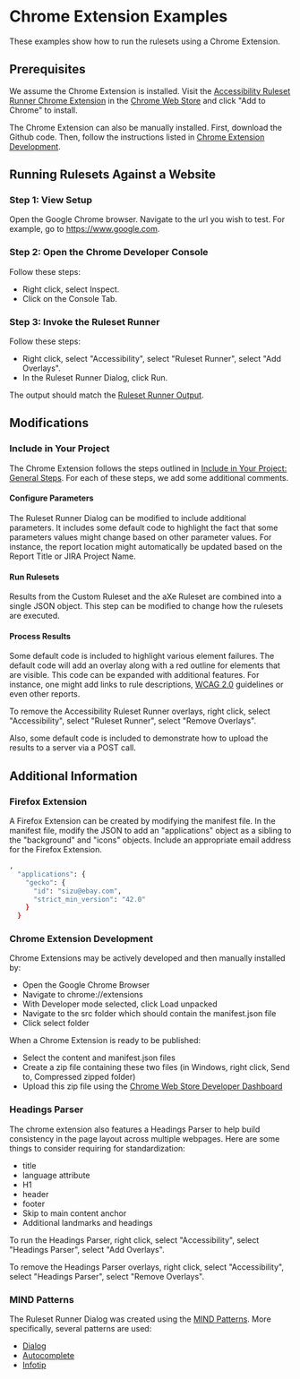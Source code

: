 # Chrome Extension Examples
These examples show how to run the rulesets using a Chrome Extension.

## Prerequisites
We assume the Chrome Extension is installed.  Visit the <a href='https://chrome.google.com/webstore/detail/accessibility-ruleset-run/cfakapffmdipciggkeefnpjjbobbnefi'>Accessibility Ruleset Runner Chrome Extension</a> in the <a href='https://chrome.google.com/webstore'>Chrome Web Store</a> and click "Add to Chrome" to install.

The Chrome Extension can also be manually installed.  First, download the Github code.  Then, follow the instructions listed in <a href='README.md#chrome-extension-development'>Chrome Extension Development</a>.

## Running Rulesets Against a Website

### Step 1: View Setup
Open the Google Chrome browser.  Navigate to the url you wish to test.  For example, go to https://www.google.com.

### Step 2: Open the Chrome Developer Console

Follow these steps:

<ul>
<li>Right click, select Inspect.</li>
<li>Click on the Console Tab.</li>
</ul>

### Step 3: Invoke the Ruleset Runner

Follow these steps:

<ul>
<li>Right click, select "Accessibility", select "Ruleset Runner", select "Add Overlays".</li>
<li>In the Ruleset Runner Dialog, click Run.</li>
</ul>

The output should match the <a href='output/ChromeExtension.ruleset.runner.output.txt'>Ruleset Runner Output</a>.

## Modifications

### Include in Your Project

The Chrome Extension follows the steps outlined in <a href='../README.md'>Include in Your Project: General Steps</a>.  For each of these steps, we add some additional comments.

#### Configure Parameters

The Ruleset Runner Dialog can be modified to include additional parameters.  It includes some default code to highlight the fact that some parameters values might change based on other parameter values.  For instance, the report location might automatically be updated based on the Report Title or JIRA Project Name.

#### Run Rulesets

Results from the Custom Ruleset and the aXe Ruleset are combined into a single JSON object.  This step can be modified to change how the rulesets are executed.

#### Process Results

Some default code is included to highlight various element failures.  The default code will add an overlay along with a red outline for elements that are visible.  This code can be expanded with additional features.  For instance, one might add links to rule descriptions, <a href='https://www.w3.org/TR/WCAG20/'>WCAG 2.0</a> guidelines or even other reports.

To remove the Accessibility Ruleset Runner overlays, right click, select "Accessibility", select "Ruleset Runner", select "Remove Overlays".

Also, some default code is included to demonstrate how to upload the results to a server via a POST call.

## Additional Information

### Firefox Extension

A Firefox Extension can be created by modifying the manifest file.  In the manifest file, modify the JSON to add an "applications" object as a sibling to the "background" and "icons" objects.  Include an appropriate email address for the Firefox Extension.

```sh
,
  "applications": {
    "gecko": {
      "id": "sizu@ebay.com",
      "strict_min_version": "42.0"
    }
  }
```

### Chrome Extension Development

Chrome Extensions may be actively developed and then manually installed by:

<ul>
<li>Open the Google Chrome Browser</li>
<li>Navigate to chrome://extensions</li>
<li>With Developer mode selected, click Load unpacked</li>
<li>Navigate to the src folder which should contain the manifest.json file</li>
<li>Click select folder</li>
</ul>

When a Chrome Extension is ready to be published:

<ul>
<li>Select the content and manifest.json files</li>
<li>Create a zip file containing these two files (in Windows, right click, Send to, Compressed zipped folder)</li>
<li>Upload this zip file using the <a href='https://chrome.google.com/webstore/developer/dashboard'>Chrome Web Store Developer Dashboard</a></li>
</ul>

### Headings Parser

The chrome extension also features a Headings Parser to help build consistency in the page layout across multiple webpages.  Here are some things to consider requiring for standardization:

<ul>
<li>title</li>
<li>language attribute</li>
<li>H1</li>
<li>header</li>
<li>footer</li>
<li>Skip to main content anchor</li>
<li>Additional landmarks and headings</li>
</ul>

To run the Headings Parser, right click, select "Accessibility", select "Headings Parser", select "Add Overlays".

To remove the Headings Parser overlays, right click, select "Accessibility", select "Headings Parser", select "Remove Overlays".

### MIND Patterns

The Ruleset Runner Dialog was created using the <a href='https://ebay.gitbook.io/mindpatterns/'>MIND Patterns</a>.  More specifically, several patterns are used:

<ul>
<li><a href='https://ebay.gitbook.io/mindpatterns/disclosure/dialog'>Dialog</a></li>
<li><a href='https://ebay.gitbook.io/mindpatterns/input/autocomplete'>Autocomplete</a></li>
<li><a href='https://ebay.gitbook.io/mindpatterns/disclosure/infotip'>Infotip</a></li>
</ul>
